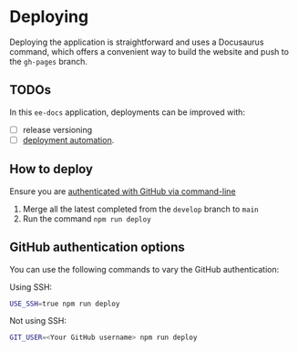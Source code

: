 # Deploying

Deploying the application is straightforward and uses a Docusaurus command, which offers a convenient way to build the website and push to the `gh-pages` branch.

## TODOs

In this `ee-docs` application, deployments can be improved with:

- [ ] release versioning
- [ ] [deployment automation](https://docusaurus.io/docs/deployment#triggering-deployment-with-github-actions).

## How to deploy

Ensure you are [authenticated with GitHub via command-line](https://docusaurus.io/docs/deployment#deploy)

1. Merge all the latest completed from the `develop` branch to `main`
2. Run the command `npm run deploy`

## GitHub authentication options

You can use the following commands to vary the GitHub authentication:

Using SSH:

```bash
USE_SSH=true npm run deploy
```

Not using SSH:

```bash
GIT_USER=<Your GitHub username> npm run deploy
```
